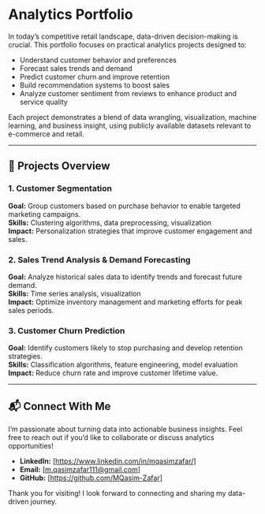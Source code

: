 # Analytics Portfolio

In today’s competitive retail landscape, data-driven decision-making is crucial. This portfolio focuses on practical analytics projects designed to:

- Understand customer behavior and preferences  
- Forecast sales trends and demand  
- Predict customer churn and improve retention  
- Build recommendation systems to boost sales  
- Analyze customer sentiment from reviews to enhance product and service quality  

Each project demonstrates a blend of data wrangling, visualization, machine learning, and business insight, using publicly available datasets relevant to e-commerce and retail.

---

## 📂 Projects Overview

### 1. Customer Segmentation  
**Goal:** Group customers based on purchase behavior to enable targeted marketing campaigns.  
**Skills:** Clustering algorithms, data preprocessing, visualization  
**Impact:** Personalization strategies that improve customer engagement and sales.

### 2. Sales Trend Analysis & Demand Forecasting  
**Goal:** Analyze historical sales data to identify trends and forecast future demand.  
**Skills:** Time series analysis, visualization  
**Impact:** Optimize inventory management and marketing efforts for peak sales periods.

### 3. Customer Churn Prediction  
**Goal:** Identify customers likely to stop purchasing and develop retention strategies.  
**Skills:** Classification algorithms, feature engineering, model evaluation  
**Impact:** Reduce churn rate and improve customer lifetime value.

---

## 📬 Connect With Me

I’m passionate about turning data into actionable business insights. Feel free to reach out if you’d like to collaborate or discuss analytics opportunities!

- **LinkedIn:** [https://www.linkedin.com/in/mqasimzafar/]
- **Email:** [m.qasimzafar111@gmail.com]  
- **GitHub:** [https://github.com/MQasim-Zafar]  

Thank you for visiting! I look forward to connecting and sharing my data-driven journey.
